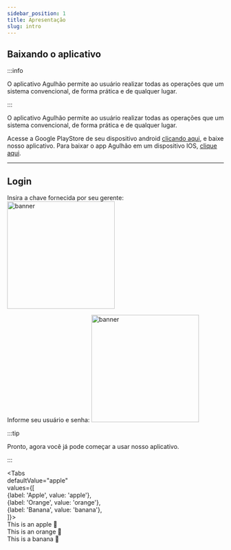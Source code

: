 ```yaml
---
sidebar_position: 1
title: Apresentação
slug: intro
---
```

## Baixando o aplicativo

:::info  

O aplicativo Agulhão permite ao usuário realizar todas as operações que um sistema convencional, de forma prática e de qualquer lugar.  

:::

O aplicativo Agulhão permite ao usuário realizar todas as operações que um sistema convencional, de forma prática e de qualquer lugar.

Acesse a Google PlayStore de seu dispositivo android [clicando aqui](https://play.google.com/store/apps/details?id=com.softros.agulhao), e baixe nosso aplicativo.
Para baixar o app Agulhão em um dispositivo IOS, [clique aqui](https://apps.apple.com/br/app/softros-agulh%C3%A3o/id1576453603).

- - -

## Login

Insira a chave fornecida por seu gerente:
<img src="https://i.imgur.com/zP1pAMn.jpg" alt="banner" width="250px" />

Informe seu usuário e senha:
<img src="https://i.imgur.com/SJKe3Bv.jpg" alt="banner" width="250px" />

:::tip  

Pronto, agora você já pode começar a usar nosso aplicativo.  

:::



<!--StartFragment-->

<Tabs\
defaultValue="apple"\
values={[\
{label: 'Apple', value: 'apple'},\
{label: 'Orange', value: 'orange'},\
{label: 'Banana', value: 'banana'},\
]}>\
<TabItem value="apple">This is an apple 🍎</TabItem>\
<TabItem value="orange">This is an orange 🍊</TabItem>\
<TabItem value="banana">This is a banana 🍌</TabItem>\
</Tabs>

<!--EndFragment-->